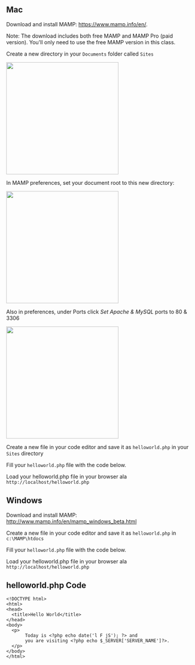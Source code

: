 ## Mac

Download and install MAMP: <https://www.mamp.info/en/>.

Note: The download includes both free MAMP and MAMP Pro (paid version). You'll only need to use the free MAMP version in this class.

Create a new directory in your `Documents` folder called `Sites`

<img src='http://note.io/1ie3glN' style='width:300px'>

In MAMP preferences, set your document root to this new directory:

<img src='http://note.io/1ie3vwY' style='width:300px'>

Also in preferences, under Ports click *Set Apache & MySQL* ports to 80 & 3306

<img src='http://note.io/1ie2pBF' style='width:300px'>

Create a new file in your code editor and save it as `helloworld.php` in your `Sites` directory

Fill your `helloworld.php` file with the code below.

Load your helloworld.php file in your browser ala `http://localhost/helloworld.php`






## Windows

Download and install MAMP: <http://www.mamp.info/en/mamp_windows_beta.html>

Create a new file in your code editor and save it as `helloworld.php` in `c:\MAMP\htdocs`

Fill your `helloworld.php` file with the code below.

Load your helloworld.php file in your browser ala `http://localhost/helloworld.php`


## helloworld.php Code

	<!DOCTYPE html>
	<html>
	<head>
	  <title>Hello World</title>
	</head>
	<body>
	  <p>
		   Today is <?php echo date('l F jS'); ?> and 
		   you are visiting <?php echo $_SERVER['SERVER_NAME']?>.
	  </p>
	</body>
	</html>
